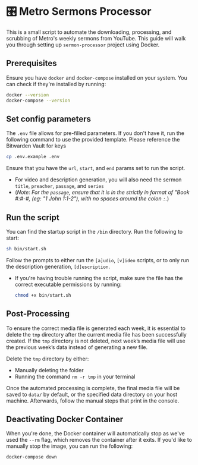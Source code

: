 # 🎛️ Metro Sermons Processor

This is a small script to automate the downloading, processing, and scrubbing of
Metro's weekly sermons from YouTube. This guide will walk you through setting up
`sermon-processor` project using Docker.

## Prerequisites

Ensure you have `docker` and `docker-compose` installed on your system. You can
check if they're installed by running:

```bash
docker --version
docker-compose --version
```

## Set config parameters

The `.env` file allows for pre-filled parameters. If you don't have it, run the
following command to use the provided template. Please reference the Bitwarden
Vault for keys

```bash
cp .env.example .env
```

Ensure that you have the `url`, `start`, and `end` params set to run the script.

- For video and description generation, you will also need the sermon `title`,
  `preacher`, `passage`, and `series`
- (_Note: For the `passage`, ensure that it is in the strictly in format of
  "Book #:#-#, (eg: "1 John 1:1-2"), with no spaces around the colon `:`._)

## Run the script

You can find the startup script in the `/bin` directory. Run the following to
start:

```bash
sh bin/start.sh
```

Follow the prompts to either run the `[a]udio`, `[v]ideo` scripts, or to only
run the description generation, `[d]escription`.

- If you're having trouble running the script, make sure the file has the
  correct executable permissions by running:

  ```bash
  chmod +x bin/start.sh
  ```

## Post-Processing

To ensure the correct media file is generated each week, it is essential to delete the `tmp` directory after the current media file has been successfully created. If the `tmp` directory is not deleted, next week’s media file will use the previous week’s data instead of generating a new file.

Delete the `tmp` directory by either:
- Manually deleting the folder
- Running the command `rm -r tmp` in your terminal


Once the automated processing is complete, the final media file will be saved to
`data/` by default, or the specified data directory on your host machine.
Afterwards, follow the manual steps that print in the console.

## Deactivating Docker Container

When you're done, the Docker container will automatically stop as we've used the
`--rm` flag, which removes the container after it exits. If you'd like to
manually stop the image, you can run the following:

```bash
docker-compose down
```
